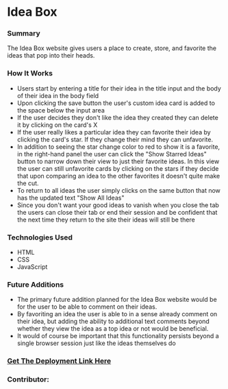 # Idea Box

### Summary
The Idea Box website gives users a place to create, store, and favorite the ideas that pop into their heads.

### How It Works
- Users start by entering a title for their idea in the title input and the body of their idea in the body field
- Upon clicking the save button the user's custom idea card is added to the space below the input area
- If the user decides they don't like the idea they created they can delete it by clicking on the card's X
- If the user really likes a particular idea they can favorite their idea by clicking the card's star. If they change their mind they can unfavorite.
- In addition to seeing the star change color to red to show it is a favorite, in the right-hand panel the user can click the "Show Starred Ideas" button to narrow down their view to just their favorite ideas. In this view the user can still unfavorite cards by clicking on the stars if they decide that upon comparing an idea to the other favorites it doesn't quite make the cut.
- To return to all ideas the user simply clicks on the same button that now has the updated text "Show All Ideas"
- Since you don't want your good ideas to vanish when you close the tab the users can close their tab or end their session and be confident that the next time they return to the site their ideas will still be there

### Technologies Used
- HTML
- CSS
- JavaScript

### Future Additions
- The primary future addition planned for the Idea Box website would be for the user to be able to comment on their ideas.
- By favoriting an idea the user is able to in a sense already comment on their idea, but adding the ability to additional text comments beyond whether they view the idea as a top idea or not would be beneficial.
- It would of course be important that this functionality persists beyond a single browser session just like the ideas themselves do

### [Get The Deployment Link Here]()


### Contributor:
